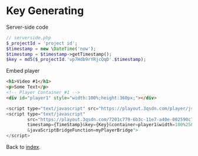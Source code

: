 # Key Generating

Server-side code

```php
// serverside.php
$_projectId = 'project id';
$timestamp = new \DateTime('now');
$timestamp = $timestamp->getTimestamp();
$key = md5($_projectId.'vp7Hdb9rYRjcQqD'.$timestamp);
```

Embed player

```html
<h1>Video #1</h1>
<p>Some Text</p>
<!-- Player Container #1 -->
<div id="player1" style="width:100%;height:360px;"></div>
```
```javascript
<script type="text/javascript" src="https://playout.3qsdn.com/player/js/sdnplayer.js"></script>
<script type="text/javascript"
        src="https://playout.3qsdn.com/7201c779-6b3c-11e7-a40e-002590c750be?js=true&
        timestamp={TimeStamp}&key={Key}&container=player1&width=100%25&height=360
        &javaScriptBridgeFunction=myPlayerBridge">
</script>
```

Back to [index](../README.md).